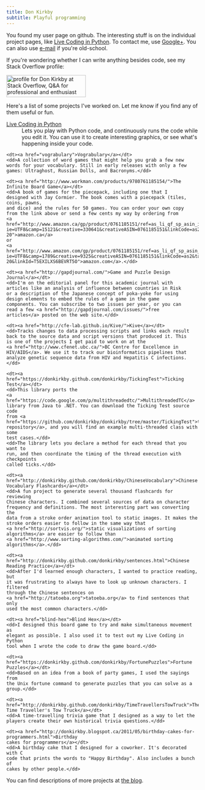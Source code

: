 ```yaml
---
title: Don Kirkby
subtitle: Playful programming
---
```


You found my user page on github. The interesting stuff is on the individual
project pages, like <a href="live-py-plugin">Live Coding in Python</a>. To 
contact me, use
<a href="http://profiles.google.com/donkirkby">Google+</a>. You can also use
<a href="http://www.google.com/recaptcha/mailhide/d?k=01PxMhmzBXZ6RTE_q0gU-dEA==&amp;c=x_pL0sQHAaTbWaBA2rGEX6F6mWc2ru6wZ0i4DcdrVz8=">e-mail</a>
if you're old-school.

If you're wondering whether I can write anything besides code, see my Stack
Overflow profile:

<a href="http://stackoverflow.com/users/4794/don-kirkby">
<img src="http://stackoverflow.com/users/flair/4794.png" width="208" height="58" 
alt="profile for Don Kirkby at Stack Overflow, Q&amp;A for professional and enthusiast programmers" 
title="profile for Don Kirkby at Stack Overflow, Q&amp;A for professional and enthusiast programmers">
</a>

Here's a list of some projects I've worked on. Let me know if you find any
of them useful or fun.
<dl>
    <dt><a href="live-py-plugin">Live Coding in Python</a></dt>
    <dd>Lets you play with Python code, and
    continuously runs the code while you edit it. You can use it to create
    interesting graphics, or see what's happening inside your code.</dd>
    
    <dt><a href="vograbulary">Vograbulary</a></dt>
    <dd>A collection of word games that might help you grab a few new
    words for your vocabulary. Still in early releases with only a few
    games: Ultraghost, Russian Dolls, and Bacronyms.</dd>
    
    <dt><a href="http://www.workman.com/products/9780761185154/">The
    Infinite Board Game</a></dt>
    <dd>A book of games for the piecepack, including one that I
    designed with Jay Cormier. The book comes with a piecepack (tiles,
    coins, pawns,
    and dice) and the rules for 50 games. You can order your own copy
    from the link above or send a few cents my way by ordering from
    <a href="http://www.amazon.ca/gp/product/0761185151/ref=as_li_qf_sp_asin_il_tl?ie=UTF8&camp=15121&creative=330641&creativeASIN=0761185151&linkCode=as2&tag=donkir00-20">amazon.ca</a>
    or
    <a href="http://www.amazon.com/gp/product/0761185151/ref=as_li_qf_sp_asin_il_tl?ie=UTF8&camp=1789&creative=9325&creativeASIN=0761185151&linkCode=as2&tag=donkir-20&linkId=T5EXILXS6BEVRT5O">amazon.com</a>.</dd>
    
    <dt><a href="http://gapdjournal.com/">Game and Puzzle Design
    Journal</a></dt>
    <dd>I'm on the editorial panel for this academic journal with
    articles like an analysis of influence between countries in Risk
    or a description of the Japanese concept of poka-yoke for using
    design elements to embed the rules of a game in the game
    components. You can subscribe to two issues per year, or you can
    read a few <a href="http://gapdjournal.com/issues/">free
    articles</a> posted on the web site.</dd>
    
    <dt><a href="http://cfe-lab.github.io/Kive/">Kive</a></dt>
    <dd>Tracks changes to data processing scripts and links each result
    back to the source data and script versions that produced it. This
    is one of the projects I get paid to work on at the
    <a href="http://www.cfenet.ubc.ca/">BC Centre for Excellence in
    HIV/AIDS</a>. We use it to track our bioinformatics pipelines that
    analyze genetic sequence data from HIV and Hepatitis C infections.</dd>
    
    <dt><a href="https://donkirkby.github.com/donkirkby/TickingTest">Ticking Test</a></dt>
    <dd>This library ports the 
    <a href="https://code.google.com/p/multithreadedtc/">MultithreadedTC</a> 
    library from Java to .NET. You can download the Ticking Test source code 
    from <a href="https://github.com/donkirkby/donkirkby/tree/master/TickingTest">the 
    repository</a>, and you will find an example multi-threaded class with some 
    test cases.</dd>
    <dd>The library lets you declare a method for each thread that you want to 
    run, and then coordinate the timing of the thread execution with checkpoints 
    called ticks.</dd>
    
    <dt><a href="http://donkirkby.github.com/donkirkby/ChineseVocabulary">Chinese
    Vocabulary Flashcards</a></dt>
    <dd>A fun project to generate several thousand flashcards for reviewing
    Chinese characters. I combined several sources of data on character 
    frequency and definitions. The most interesting part was converting the 
    data from a stroke order animation tool to static images. It makes the 
    stroke orders easier to follow in the same way that 
    <a href="http://sortvis.org/">static visualizations of sorting 
    algorithms</a> are easier to follow than 
    <a href="http://www.sorting-algorithms.com/">animated sorting 
    algorithms</a>.</dd>
    
    <dt><a href="http://donkirkby.github.com/donkirkby/sentences.html">Chinese
    Reading Practice</a></dt>
    <dd>After I'd learned enough characters, I wanted to practice reading, but
    it was frustrating to always have to look up unknown characters. I filtered
    through the Chinese sentences on 
    <a href="http://tatoeba.org">tatoeba.org</a> to find sentences that only
    used the most common characters.</dd>
    
    <dt><a href="blind-hex">Blind Hex</a></dt>
    <dd>I designed this board game to try and make simultaneous movement as
    elegant as possible. I also used it to test out my Live Coding in Python
    tool when I wrote the code to draw the game board.</dd>
    
    <dt><a href="https://donkirkby.github.com/donkirkby/FortunePuzzles">Fortune
    Puzzles</a></dt>
    <dd>Based on an idea from a book of party games, I used the sayings from
    the Unix fortune command to generate puzzles that you can solve as a 
    group.</dd>
    
    <dt><a href="http://donkirkby.github.com/donkirkby/TimeTravellersTowTruck">The
    Time Traveller's Tow Truck</a></dt>
    <dd>A time-travelling trivia game that I designed as a way to let the 
    players create their own historical trivia questions.</dd>
    
    <dt><a href="http://donkirkby.blogspot.ca/2011/05/birthday-cakes-for-programmers.html">Birthday
    cakes for programmers</a></dt>
    <dd>A birthday cake that I designed for a coworker. It's decorated with C
    code that prints the words to "Happy Birthday". Also includes a bunch of
    cakes by other people.</dd>
</dl>

You can find descriptions of more projects at 
<a href="http://donkirkby.blogspot.com">the blog</a>.
